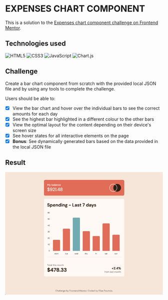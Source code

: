 # EXPENSES CHART COMPONENT

This is a solution to the [Expenses chart component challenge on Frontend Mentor](https://www.frontendmentor.io/challenges/expenses-chart-component-e7yJBUdjwt).

## Technologies used

![HTML5](https://img.shields.io/badge/html5-%23E34F26.svg?style=for-the-badge&logo=html5&logoColor=white)
![CSS3](https://img.shields.io/badge/css3-%231572B6.svg?style=for-the-badge&logo=css3&logoColor=white)
![JavaScript](https://img.shields.io/badge/javascript-%23323330.svg?style=for-the-badge&logo=javascript&logoColor=%23F7DF1E)
![Chart.js](https://img.shields.io/badge/chart.js-F5788D.svg?style=for-the-badge&logo=chart.js&logoColor=white)

## Challenge

Create a bar chart component from scratch with the provided local JSON file and by using any tools to complete the challenge.

Users should be able to:

- [x] View the bar chart and hover over the individual bars to see the correct amounts for each day
- [x] See the highest bar highlighted in a different colour to the other bars
- [x] View the optimal layout for the content depending on their device's screen size
- [x] See hover states for all interactive elements on the page
- [x] **Bonus**: See dynamically generated bars based on the data provided in the local JSON file

## Result

<p align="center">
    <img src="./assets/design/result.png" style="width:700px">
</p>